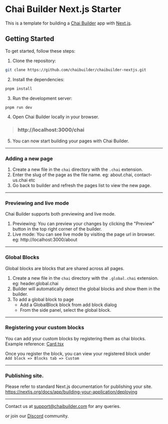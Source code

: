 # Chai Builder Next.js Starter 

This is a template for building a [Chai Builder](https://chaibuilder.com) app with [Next.js](https://nextjs.org/).

## Getting Started

To get started, follow these steps:

1. Clone the repository:

```bash
git clone https://github.com/chaibuilder/chaibuilder-nextjs.git
```

2. Install the dependencies:

```bash
pnpm install
```

3. Run the development server:

```bash
pnpm run dev
```

4. Open Chai Builder locally in your browser. 
> ### http://localhost:3000/chai

5. You can now start building your pages with Chai Builder.

---
### Adding a new page

1. Create a new file in the `chai` directory with the `.chai` extension.
2. Enter the slug of the page as the file name. eg: about.chai, contact-us.chai etc
3. Go back to builder and refresh the pages list to view the new page.

---
### Previewing and live mode

Chai Builder supports both previewing and live mode.
1. Previewing: You can preview your changes by clicking the "Preview" button in the top right corner of the builder.
2. Live mode: You can see live mode by visiting the page url in browser. eg: http://localhost:3000/about


---
### Global Blocks

Global blocks are blocks that are shared across all pages.

1. Create a new file in the `chai` directory with the `.global.chai` extension. eg: header.global.chai
2. Builder will automatically detect the global blocks and show them in the builder.
3. To add a global block to page
   - Add a GlobalBlock block from add block dialog
   - From the side panel, select the global block.

---
### Registering your custom blocks

You can add your custom blocks by registering them as chai blocks. 
Example reference: [Card.tsx](blocks/Card.tsx)

Once you register the block, you can view your registered block under <br />
`Add block => Blocks tab => Custom`


---
### Publishing site.

Please refer to standard Next.js documentation for publishing your site.
https://nextjs.org/docs/app/building-your-application/deploying

---

Contact us at [support@chaibuilder.com](mailto:support@chaibuilder.com) for any queries.

or join our [Discord](https://discord.gg/czkgwX2rnD) community.

